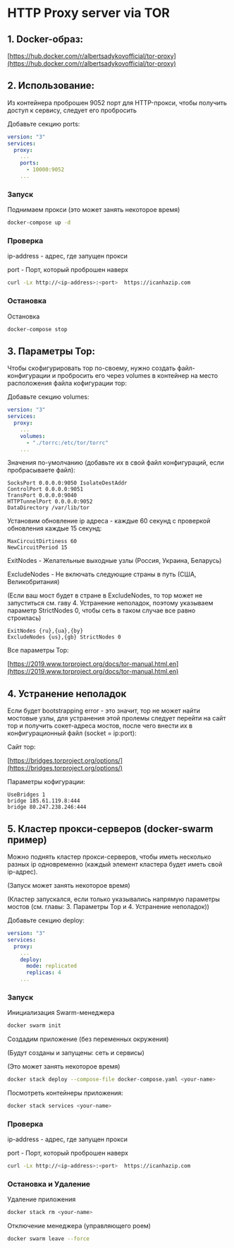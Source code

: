 # HTTP Proxy server via TOR

## 1. Docker-образ:
[https://hub.docker.com/r/albertsadykovofficial/tor-proxy](https://hub.docker.com/r/albertsadykovofficial/tor-proxy)


## 2. Использование:
Из контейнера проброшен 9052 порт для HTTP-прокси,
чтобы получить доступ к сервису, следует его пробросить

Добавьте секцию ports:
```yaml
version: "3"
services:
  proxy:
    ...
    ports:
      - 10000:9052
    ...
```

### Запуск
Поднимаем прокси (это может занять некоторое время)
```bash
docker-compose up -d
```

### Проверка
ip-address - адрес, где запущен прокси

port - Порт, который проброшен наверх
```sh
curl -Lx http://<ip-address>:<port>  https://icanhazip.com
```

### Остановка
Остановка
```bash
docker-compose stop
```

## 3. Параметры Тор:
Чтобы скофигурировать тор по-своему, нужно создать файл-конфигурации и
пробросить его через volumes в контейнер на место расположения файла 
кофигурации тор:

Добавьте секцию volumes:
```yaml
version: "3"
services:
  proxy:
    ...
    volumes:
      - "./torrc:/etc/tor/torrc"
    ...
```

Значения по-умолчанию (добавьте их в свой файл конфигураций, если пробрасываете файл):
```
SocksPort 0.0.0.0:9050 IsolateDestAddr
ControlPort 0.0.0.0:9051
TransPort 0.0.0.0:9040
HTTPTunnelPort 0.0.0.0:9052
DataDirectory /var/lib/tor
```

Установим обновление ip адреса - каждые 60 секунд с проверкой обновления каждые 15 секунд:
```
MaxCircuitDirtiness 60
NewCircuitPeriod 15
```

ExitNodes - Желательные выходные узлы (Россия, Украина, Беларусь)

ExcludeNodes - Не включать следующие страны в путь (США, Великобритания)

(Если ваш мост будет в стране в ExcludeNodes, то тор может не запуститься
см. гаву 4. Устранение неполадок, поэтому указываем параметр StrictNodes 0,
чтобы сеть в таком случае все равно строилась)
```
ExitNodes {ru},{ua},{by}
ExcludeNodes {us},{gb} StrictNodes 0
```

Все параметры Тор:

[https://2019.www.torproject.org/docs/tor-manual.html.en](https://2019.www.torproject.org/docs/tor-manual.html.en)


## 4. Устранение неполадок
Если будет bootstrapping error - это значит, тор не может найти мостовые узлы, для
устранения этой пролемы следует перейти на сайт тор и получить сокет-адреса мостов,
после чего внести их в конфигурационный файл (socket = ip:port):

Сайт тор:

[https://bridges.torproject.org/options/](https://bridges.torproject.org/options/)


Параметры кофигурации:
```
UseBridges 1
bridge 185.61.119.8:444
bridge 80.247.238.246:444
```

## 5. Кластер прокси-серверов (docker-swarm пример)
Можно поднять кластер прокси-серверов, чтобы иметь несколько разных ip
одновременно (каждый элемент кластера будет иметь свой ip-адрес).

(Запуск может занять некоторое время)

(Кластер запускался, если только указывались напрямую параметры мостов
(см. главы: 3. Параметры Тор и 4. Устранение неполадок))

Добавьте секцию deploy:
```yaml
version: "3"
services:
  proxy:
    ...
    deploy:
      mode: replicated
      replicas: 4
    ...
```

### Запуск

Инициализация Swarm-менеджера
```bash
docker swarm init
```

Создадим приложение (без переменных окружения)

(Будут созданы и запущены: сеть и сервисы)

(Это может занять некоторое время)
```bash
docker stack deploy --compose-file docker-compose.yaml <your-name>
```

Посмотреть контейнеры приложения:
```bash
docker stack services <your-name>
```

### Проверка
ip-address - адрес, где запущен прокси

port - Порт, который проброшен наверх
```sh
curl -Lx http://<ip-address>:<port>  https://icanhazip.com
```

### Остановка и Удаление
Удаление приложения
```bash
docker stack rm <your-name>
```

Отключение менеджера (управляющего роем) 
```bash
docker swarm leave --force
```